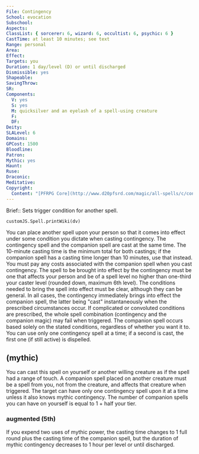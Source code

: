```yaml
---
File: Contingency
School: evocation
Subschool: 
Aspects: 
ClassList: { sorcerer: 6, wizard: 6, occultist: 6, psychic: 6 }
CastTime: at least 10 minutes; see text
Range: personal
Area: 
Effect: 
Targets: you
Duration: 1 day/level (D) or until discharged
Dismissible: yes
Shapeable: 
SavingThrow: 
SR: 
Components:
  V: yes
  S: yes
  M: quicksilver and an eyelash of a spell-using creature
  F: 
  DF: 
Deity: 
SLALevel: 6
Domains: 
GPCost: 1500
Bloodline: 
Patron: 
Mythic: yes
Haunt: 
Ruse: 
Draconic: 
Meditative: 
Copyright:
  Content: "[PFRPG Core](http://www.d20pfsrd.com/magic/all-spells/c/contingency)"
---
```

Brief:: Sets trigger condition for another spell.

```dataviewjs
customJS.Spell.printWiki(dv)
```

You can place another spell upon your person so that it comes into effect under some condition you dictate when casting contingency.  The contingency spell and the companion spell are cast at the same time. The 10-minute casting time is the minimum total for both castings; if the companion spell has a casting time longer than 10 minutes, use that instead. You must pay any costs associated with the companion spell when you cast contingency.  The spell to be brought into effect by the contingency must be one that affects your person and be of a spell level no higher than one-third your caster level (rounded down, maximum 6th level).  The conditions needed to bring the spell into effect must be clear, although they can be general. In all cases, the contingency immediately brings into effect the companion spell, the latter being "cast" instantaneously when the prescribed circumstances occur.  If complicated or convoluted conditions are prescribed, the whole spell combination (contingency and the companion magic) may fail when triggered. The companion spell occurs based solely on the stated conditions, regardless of whether you want it to.  You can use only one contingency spell at a time; if a second is cast, the first one (if still active) is dispelled.


## (mythic)

You can cast this spell on yourself or another willing creature as if the spell had a range of touch. A companion spell placed on another creature must be a spell from you, not from the creature, and affects that creature when triggered. The target can have only one contingency spell upon it at a time unless it also knows mythic contingency. The number of companion spells you can have on yourself is equal to 1 + half your tier.


### augmented (5th)

If you expend two uses of mythic power, the casting time changes to 1 full round plus the casting time of the companion spell, but the duration of mythic contingency decreases to 1 hour per level or until discharged.
